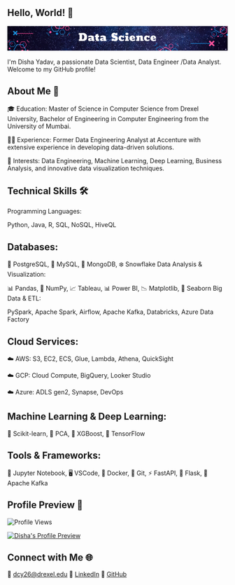## Hello, World! 👋
![MasterHead](https://github.com/ElizaLo/Data-Science/blob/master/img/Banner_Data_Science.png)

I'm Disha Yadav, a passionate Data Scientist, Data Engineer /Data Analyst. Welcome to my GitHub profile!

## About Me 📝

🎓 Education: Master of Science in Computer Science from Drexel University, Bachelor of Engineering in Computer Engineering from the University of Mumbai.

🧑‍💻 Experience: Former Data Engineering Analyst at Accenture with extensive experience in developing data-driven solutions.

🌟 Interests: Data Engineering, Machine Learning, Deep Learning, Business Analysis, and innovative data visualization techniques.

## Technical Skills 🛠️
Programming Languages:

Python, Java, R, SQL, NoSQL, HiveQL
## Databases:
🐘 PostgreSQL, 🐬 MySQL, 🍃 MongoDB, ❄️ Snowflake
Data Analysis & Visualization:

📊 Pandas, 🧮 NumPy, 📈 Tableau, 📊 Power BI, 📉 Matplotlib, 🎨 Seaborn
Big Data & ETL:

PySpark, Apache Spark, Airflow, Apache Kafka, Databricks, Azure Data Factory
## Cloud Services:

☁️ AWS: S3, EC2, ECS, Glue, Lambda, Athena, QuickSight

☁️ GCP: Cloud Compute, BigQuery, Looker Studio

☁️ Azure: ADLS gen2, Synapse, DevOps

## Machine Learning & Deep Learning:

🧠 Scikit-learn, 🧬 PCA, 🚀 XGBoost, 🤖 TensorFlow
## Tools & Frameworks:

📓 Jupyter Notebook, 🖥️ VSCode, 🐳 Docker, 🐙 Git, ⚡ FastAPI, 🧱 Flask, 🐝 Apache Kafka

## Profile Preview 🌟
![Profile Views](https://komarev.com/ghpvc/?username=yadavdisha&color=blue)

[![Disha's Profile Preview](http://github-profile-summary-cards.vercel.app/api/cards/profile-details?username=yadavdisha&theme=radical)](https://github.com/yadavdisha)

## Connect with Me 🌐

📧 dcy26@drexel.edu
💼 [LinkedIn](https://www.linkedin.com/in/disha-yadav/)
📂 [GitHub](https://github.com/yadavdisha)
